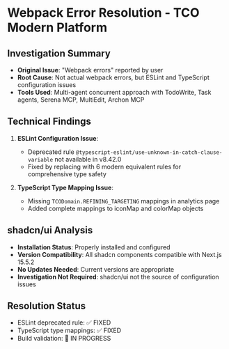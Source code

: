 # Webpack Error Resolution - TCO Modern Platform

## Investigation Summary

- **Original Issue**: "Webpack errors" reported by user
- **Root Cause**: Not actual webpack errors, but ESLint and TypeScript configuration issues
- **Tools Used**: Multi-agent concurrent approach with TodoWrite, Task agents, Serena MCP, MultiEdit, Archon MCP

## Technical Findings

1. **ESLint Configuration Issue**:
   - Deprecated rule `@typescript-eslint/use-unknown-in-catch-clause-variable` not available in v8.42.0
   - Fixed by replacing with 6 modern equivalent rules for comprehensive type safety

2. **TypeScript Type Mapping Issue**:
   - Missing `TCODomain.REFINING_TARGETING` mappings in analytics page
   - Added complete mappings to iconMap and colorMap objects

## shadcn/ui Analysis

- **Installation Status**: Properly installed and configured
- **Version Compatibility**: All shadcn components compatible with Next.js 15.5.2
- **No Updates Needed**: Current versions are appropriate
- **Investigation Not Required**: shadcn/ui not the source of configuration issues

## Resolution Status

- ESLint deprecated rule: ✅ FIXED
- TypeScript type mappings: ✅ FIXED
- Build validation: 🔄 IN PROGRESS
